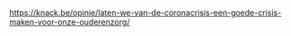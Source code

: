 <https://knack.be/opinie/laten-we-van-de-coronacrisis-een-goede-crisis-maken-voor-onze-ouderenzorg/>